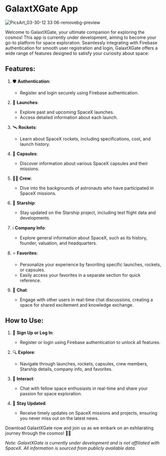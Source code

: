 # GalaxtXGate App
![PicsArt_03-30-12 33 06-removebg-preview](https://github.com/GalaxtXGate/GalaxtXGate/assets/56634722/1dd0875a-b0ab-42f3-aeb4-08ecc17e1c5b)


Welcome to GalaxtXGate, your ultimate companion for exploring the cosmos! This app is currently under development, aiming to become your go-to platform for space exploration. Seamlessly integrating with Firebase authentication for smooth user registration and login, GalaxtXGate offers a wide range of features designed to satisfy your curiosity about space:

## Features:

1. 🛡️ **Authentication**:
   - Register and login securely using Firebase authentication.

2. 🚀 **Launches**:
   - Explore past and upcoming SpaceX launches.
   - Access detailed information about each launch.

3. 🛰️ **Rockets**:
   - Learn about SpaceX rockets, including specifications, cost, and launch history.

4. 🚀 **Capsules**:
   - Discover information about various SpaceX capsules and their missions.

5. 👨‍🚀 **Crew**:
   - Dive into the backgrounds of astronauts who have participated in SpaceX missions.

6. 🌟 **Starship**:
   - Stay updated on the Starship project, including test flight data and developments.

7. ℹ️ **Company Info**:
   - Explore general information about SpaceX, such as its history, founder, valuation, and headquarters.

8. ⭐ **Favorites**:
   - Personalize your experience by favoriting specific launches, rockets, or capsules.
   - Easily access your favorites in a separate section for quick reference.

9. 💬 **Chat**:
   - Engage with other users in real-time chat discussions, creating a space for shared excitement and knowledge exchange.

## How to Use:

1. 🔑 **Sign Up or Log In**:
   - Register or login using Firebase authentication to unlock all features.

2. 🔍 **Explore**:
   - Navigate through launches, rockets, capsules, crew members, Starship details, company info, and favorites.

3. 💬 **Interact**:
   - Chat with fellow space enthusiasts in real-time and share your passion for space exploration.

4. 📢 **Stay Updated**:
   - Receive timely updates on SpaceX missions and projects, ensuring you never miss out on the latest news.

Download GalaxtXGate now and join us as we embark on an exhilarating journey through the cosmos! 🚀🌌

*Note: GalaxtXGate is currently under development and is not affiliated with SpaceX. All information is sourced from publicly available data.*
